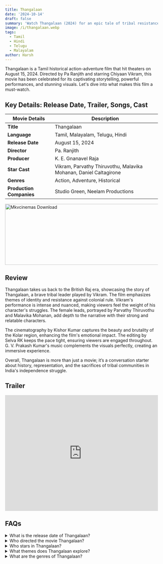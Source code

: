 ```yaml
---
title: Thangalaan
date: '2024-10-14'
draft: false
summary: 'Watch Thangalaan (2024) for an epic tale of tribal resistance during British rule. now on mkvcinemas'
image: /i/thangalaan.webp
tags:
  - Tamil
  - Hindi
  - Telugu
  - Malayalam
author: Harsh
---
```


Thangalaan is a Tamil historical action-adventure film that hit theaters on August 15, 2024. Directed by Pa Ranjith and starring Chiyaan Vikram, this movie has been celebrated for its captivating storytelling, powerful performances, and stunning visuals. Let's dive into what makes this film a must-watch.

## Key Details: Release Date, Trailer, Songs, Cast

| **Movie Details**        | **Description**                                                   |
| ------------------------ | ----------------------------------------------------------------- |
| **Title**                | Thangalaan                                                        |
| **Language**             | Tamil, Malayalam, Telugu, Hindi                                   |
| **Release Date**         | August 15, 2024                                                   |
| **Director**             | Pa. Ranjith                                                       |
| **Producer**             | K. E. Gnanavel Raja                                               |
| **Star Cast**            | Vikram, Parvathy Thiruvothu, Malavika Mohanan, Daniel Caltagirone |
| **Genres**               | Action, Adventure, Historical                                     |
| **Production Companies** | Studio Green, Neelam Productions                                  |

<a href="https://www.profitablecpmrate.com/zht8552qct?key=dd3a0d3c76c4f58956dd24d2605f1413">
  <img src="/mkvcinemas-btn.webp" alt="Mkvcinemas Download" width="600" height="200" loading="lazy">
</a>

## Review

Thangalaan takes us back to the British Raj era, showcasing the story of Thangalaan, a brave tribal leader played by Vikram. The film emphasizes themes of identity and resistance against colonial rule. Vikram's performance is intense and nuanced, making viewers feel the weight of his character's struggles. The female leads, portrayed by Parvathy Thiruvothu and Malavika Mohanan, add depth to the narrative with their strong and relatable characters.

The cinematography by Kishor Kumar captures the beauty and brutality of the Kolar region, enhancing the film's emotional impact. The editing by Selva RK keeps the pace tight, ensuring viewers are engaged throughout. G. V. Prakash Kumar's music complements the visuals perfectly, creating an immersive experience.

Overall, Thangalaan is more than just a movie; it’s a conversation starter about history, representation, and the sacrifices of tribal communities in India's independence struggle.

## Trailer

<iframe width="100%" height="380" src="https://www.youtube.com/embed/9KUOQvF25NI?si=Pq8xaHy1ZZRjZHh8" title={title} frameborder="0" allow="accelerometer; autoplay; clipboard-write; encrypted-media; gyroscope; picture-in-picture; web-share" referrerpolicy="strict-origin-when-cross-origin" allowfullscreen loading="lazy"></iframe>

## FAQs

<details>
  <summary>What is the release date of Thangalaan?</summary>
  <p>Thangalaan was released in theaters on August 15, 2024.</p>
</details>

<details>
  <summary>Who directed the movie Thangalaan?</summary>
  <p>The movie was directed by Pa. Ranjith.</p>
</details>

<details>
  <summary>Who stars in Thangalaan?</summary>
  <p>The cast includes Vikram, Parvathy Thiruvothu, Malavika Mohanan, and Daniel Caltagirone.</p>
</details>

<details>
  <summary>What themes does Thangalaan explore?</summary>
  <p>The film explores themes of identity, colonialism, and tribal resistance.</p>
</details>

<details>
  <summary>What are the genres of Thangalaan?</summary>
  <p>Thangalaan falls under the action, adventure, and historical genres.</p>
</details>
